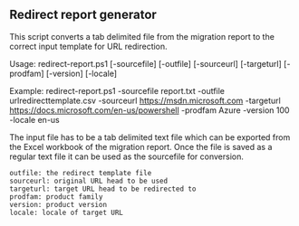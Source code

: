 ## Redirect report generator 


This script converts a tab delimited file from the migration report to the correct input template for URL redirection.

Usage: redirect-report.ps1 [-sourcefile] <String> [-outfile] <String> [-sourceurl] <String> [-targeturl] <String> [-prodfam] <String> [-version] <String> [-locale]
    <String>

Example: redirect-report.ps1 -sourcefile report.txt -outfile urlredirecttemplate.csv -sourceurl https://msdn.microsoft.com -targeturl https://docs.microsoft.com/en-us/powershell -prodfam Azure -version 100 -locale en-us


The input file has to be a tab delimited text file which can be exported from the Excel workbook of the migration report. Once the file is saved as a regular text file it can be used as the sourcefile for conversion.

```sourecefile: the tab delimted text file exported from Excel
outfile: the redirect template file
sourceurl: original URL head to be used
targeturl: target URL head to be redirected to
prodfam: product family
version: product version
locale: locale of target URL



